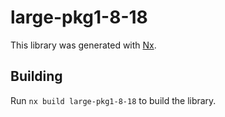 # large-pkg1-8-18

This library was generated with [Nx](https://nx.dev).

## Building

Run `nx build large-pkg1-8-18` to build the library.
